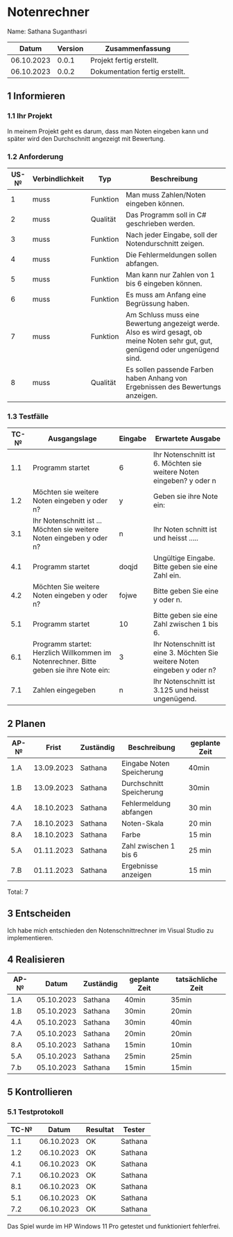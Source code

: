 # Notenrechner

Name: Sathana Suganthasri

| Datum | Version | Zusammenfassung                                              |
| ----- | ------- | ------------------------------------------------------------ |
| 06.10.2023 | 0.0.1     | Projekt fertig erstellt.|
| 06.10.2023 | 0.0.2     | Dokumentation fertig erstellt.|


## 1 Informieren

### 1.1 Ihr Projekt

In meinem Projekt geht es darum, dass man Noten eingeben kann und später wird den Durchschnitt angezeigt mit Bewertung. 

### 1.2 Anforderung

| US-№ | Verbindlichkeit | Typ  | Beschreibung                       |
| ---- | --------------- | ---- | ---------------------------------- |
| 1 | muss | Funktion | Man muss Zahlen/Noten eingeben können. |
| 2 | muss | Qualität | Das Programm soll in C# geschrieben werden.|
| 3 | muss | Funktion | Nach jeder Eingabe, soll der Notendurschnitt zeigen. |
| 4 | muss | Funktion | Die Fehlermeldungen sollen abfangen.|
| 5 | muss | Funktion | Man kann nur Zahlen von 1 bis 6 eingeben können.|
| 6 | muss | Funktion | Es muss am Anfang eine Begrüssung haben.|
| 7 | muss | Funktion | Am Schluss muss eine Bewertung angezeigt werde. Also es wird gesagt, ob meine Noten sehr gut, gut, genügend oder ungenügend sind.|
| 8 | muss| Qualität| Es sollen passende Farben haben Anhang von Ergebnissen des Bewertungs anzeigen.|



### 1.3 Testfälle

| TC-№ | Ausgangslage | Eingabe | Erwartete Ausgabe |
| ---- | ------------ | ------- | ----------------- |
| 1.1 | Programm startet | 6 | Ihr Notenschnitt ist 6. Möchten sie weitere Noten eingeben? y oder n | 
| 1.2 | Möchten sie weitere Noten eingeben y oder n? | y | Geben sie ihre Note ein: |
| 3.1 | Ihr Notenschnitt ist ... Möchten sie weitere Noten eingeben y oder n? | n | Ihr Noten schnitt ist und heisst .....  |
| 4.1 | Programm startet | doqjd | Ungültige Eingabe. Bitte geben sie eine Zahl ein.|
| 4.2 | Möchten Sie weitere Noten eingeben y oder n?| fojwe | Bitte geben Sie eine y oder n.|
| 5.1 | Programm startet | 10 | Bitte geben sie eine Zahl zwischen 1 bis 6. |
| 6.1 | Programm startet: Herzlich Willkommen im Notenrechner. Bitte geben sie ihre Note ein:  | 3 | Ihr Notenschnitt ist eine 3. Möchten Sie weitere Noten eingeben y oder n? |
| 7.1 | Zahlen eingegeben | n | Ihr Notenschnitt ist 3.125 und heisst ungenügend. |



## 2 Planen

| AP-№ | Frist | Zuständig | Beschreibung | geplante Zeit |
| ---- | ----- | --------- | ------------ | ------------- |
| 1.A | 13.09.2023 | Sathana | Eingabe Noten Speicherung | 40min |
| 1.B | 13.09.2023 | Sathana | Durchschnitt Speicherung  | 30min |
| 4.A | 18.10.2023 | Sathana | Fehlermeldung abfangen | 30 min|         
| 7.A | 18.10.2023 | Sathana | Noten-Skala | 20 min |
| 8.A | 18.10.2023 | Sathana | Farbe | 15 min|
| 5.A | 01.11.2023 | Sathana | Zahl zwischen 1 bis 6 | 25 min |
| 7.B | 01.11.2023 | Sathana | Ergebnisse anzeigen| 15 min |


Total: 7


## 3 Entscheiden

Ich habe mich entschieden den Notenschnittrechner im Visual Studio zu implementieren.


## 4 Realisieren

| AP-№ | Datum | Zuständig | geplante Zeit | tatsächliche Zeit |
| ---- | ----- | --------- | ------------- | ----------------- |
| 1.A  | 05.10.2023 | Sathana | 40min | 35min |
| 1.B  | 05.10.2023 | Sathana | 30min | 20min |
| 4.A  | 05.10.2023 | Sathana | 30min | 40min |
| 7.A  | 05.10.2023 | Sathana | 20min | 20min|
| 8.A  | 05.10.2023 | Sathana | 15min | 10min |
| 5.A  | 05.10.2023 | Sathana | 25min | 25min |
| 7.b  | 05.10.2023 | Sathana | 15min | 15min |


## 5 Kontrollieren

### 5.1 Testprotokoll

| TC-№ | Datum | Resultat | Tester |
| ---- | ----- | -------- | ------ |
| 1.1  | 06.10.2023 | OK | Sathana |
| 1.2  | 06.10.2023 | OK | Sathana |
| 4.1  | 06.10.2023 | OK | Sathana |
| 7.1  | 06.10.2023 | OK | Sathana |
| 8.1  | 06.10.2023 | OK | Sathana |
| 5.1  | 06.10.2023 | OK | Sathana |
| 7.2  | 06.10.2023 | OK | Sathana |

Das Spiel wurde im HP Windows 11 Pro getestet und funktioniert fehlerfrei.

